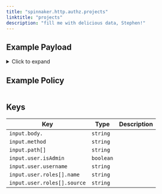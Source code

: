```yaml
---
title: "spinnaker.http.authz.projects"
linktitle: "projects"
description: "fill me with delicious data, Stephen!"
---
```


## Example Payload

<details><summary>Click to expand</summary>

```json
{
  "input": {
    "body": {
      "": ""
    },
    "method": "GET",
    "path": [
      "projects"
    ],
    "user": {
      "isAdmin": false,
      "roles": [],
      "username": "elfie2002"
    }
  }
}
```
</details>

## Example Policy

```rego

```

## Keys

| Key                         | Type      | Description |
| --------------------------- | --------- | ----------- |
| `input.body.`               | `string`  |             |
| `input.method`              | `string`  |             |
| `input.path[]`              | `string`  |             |
| `input.user.isAdmin`        | `boolean` |             |
| `input.user.username`       | `string`  |             |
| `input.user.roles[].name`   | `string`  |             |
| `input.user.roles[].source` | `string`  |             |
